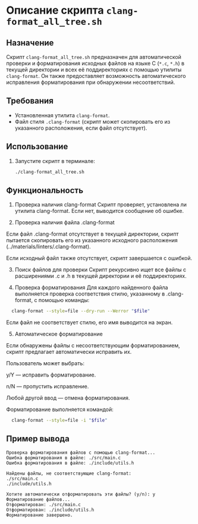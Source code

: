 # Описание скрипта `clang-format_all_tree.sh`

## Назначение
Скрипт `clang-format_all_tree.sh` предназначен для автоматической проверки и форматирования исходных файлов на языке C (`*.c`, `*.h`) в текущей директории и всех её поддиректориях с помощью утилиты `clang-format`. Он также предоставляет возможность автоматического исправления форматирования при обнаружении несоответствий.

## Требования
- Установленная утилита `clang-format`.
- Файл стиля `.clang-format` (скрипт может скопировать его из указанного расположения, если файл отсутствует).

## Использование
1. Запустите скрипт в терминале:
   ```bash
   ./clang-format_all_tree.sh
   ```
## Функциональность
1. Проверка наличия clang-format
Скрипт проверяет, установлена ли утилита clang-format. Если нет, выводится сообщение об ошибке.

2. Проверка наличия файла .clang-format

Если файл .clang-format отсутствует в текущей директории, скрипт пытается скопировать его из указанного исходного расположения (../materials/linters/.clang-format).

Если исходный файл также отсутствует, скрипт завершается с ошибкой.

3. Поиск файлов для проверки
Скрипт рекурсивно ищет все файлы с расширениями .c и .h в текущей директории и её поддиректориях.

4. Проверка форматирования
Для каждого найденного файла выполняется проверка соответствия стилю, указанному в .clang-format, с помощью команды:

```bash
  clang-format --style=file --dry-run --Werror "$file"
```
Если файл не соответствует стилю, его имя выводится на экран.

5. Автоматическое форматирование

Если обнаружены файлы с несоответствующим форматированием, скрипт предлагает автоматически исправить их.

Пользователь может выбрать:

y/Y — исправить форматирование.

n/N — пропустить исправление.

Любой другой ввод — отмена форматирования.

Форматирование выполняется командой:

```bash
  clang-format --style=file -i "$file"
```

## Пример вывода
   ```
  Проверка форматирования файлов с помощью clang-format...
  Ошибка форматирования в файле: ./src/main.c
  Ошибка форматирования в файле: ./include/utils.h

  Найдены файлы, не соответствующие clang-format:
  ./src/main.c
  ./include/utils.h

  Хотите автоматически отформатировать эти файлы? (y/n): y
  Форматирование файлов...
  Отформатирован: ./src/main.c
  Отформатирован: ./include/utils.h
  Форматирование завершено.
  ```

